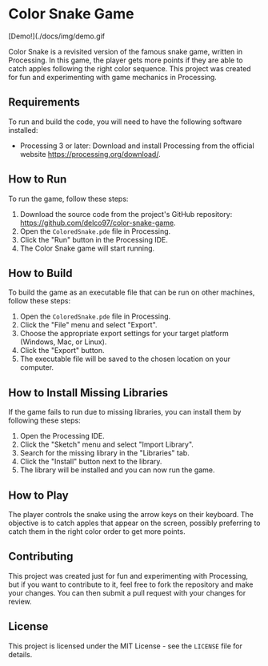 # Color Snake Game

[Demo!](./docs/img/demo.gif

Color Snake is a revisited version of the famous snake game, written in Processing. In this game, the player gets more points if they are able to catch apples following the right color sequence. This project was created for fun and experimenting with game mechanics in Processing.

## Requirements

To run and build the code, you will need to have the following software installed:

- Processing 3 or later: Download and install Processing from the official website https://processing.org/download/.

## How to Run

To run the game, follow these steps:

1. Download the source code from the project's GitHub repository: https://github.com/delco97/color-snake-game.
2. Open the `ColoredSnake.pde` file in Processing.
3. Click the "Run" button in the Processing IDE.
4. The Color Snake game will start running.

## How to Build

To build the game as an executable file that can be run on other machines, follow these steps:

1. Open the `ColoredSnake.pde` file in Processing.
2. Click the "File" menu and select "Export".
3. Choose the appropriate export settings for your target platform (Windows, Mac, or Linux).
4. Click the "Export" button.
5. The executable file will be saved to the chosen location on your computer.

## How to Install Missing Libraries

If the game fails to run due to missing libraries, you can install them by following these steps:

1. Open the Processing IDE.
2. Click the "Sketch" menu and select "Import Library".
3. Search for the missing library in the "Libraries" tab.
4. Click the "Install" button next to the library.
5. The library will be installed and you can now run the game.

## How to Play

The player controls the snake using the arrow keys on their keyboard. The objective is to catch apples that appear on the screen, possibly preferring to catch them in the right color order to get more points.

## Contributing

This project was created just for fun and experimenting with Processing, but if you want to contribute to it, feel free to fork the repository and make your changes. You can then submit a pull request with your changes for review.

## License

This project is licensed under the MIT License - see the `LICENSE` file for details.